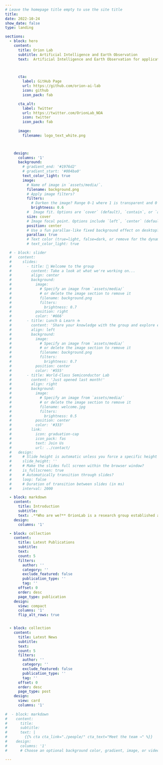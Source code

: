 ```yaml
---
# Leave the homepage title empty to use the site title
title:
date: 2022-10-24
show_date: false
type: landing

sections:
  - block: hero
    content:
      title: Orion Lab 
      subtitle: Artificial Intelligence and Earth Observation 
      text:  Artificial Intelligence and Earth Observation for applications that matter

        

      cta:
        label: GitHub Page
        url: https://github.com/orion-ai-lab
        icon: github
        icon_pack: fab       

      cta_alt:
        label: Twitter
        url: https://twitter.com/OrionLab_NOA
        icon: twitter
        icon_pack: fab  
      
      image: 
        filename: logo_text_white.png

      

    design: 
      columns: '1'
      background:
        # gradient_end: '#1976d2'
        # gradient_start: '#004ba0'
        text_color_light: true
        image:
          # Name of image in `assets/media/`.
          filename: background.png
          # Apply image filters?
          filters:
            # Darken the image? Range 0-1 where 1 is transparent and 0 is opaque.
            brightness: 0.6
          #  Image fit. Options are `cover` (default), `contain`, or `actual` size.
          size: cover
          # Image focal point. Options include `left`, `center` (default), or `right`.
          position: center
          # Use a fun parallax-like fixed background effect on desktop? true/false
          parallax: true
          # Text color (true=light, false=dark, or remove for the dynamic theme color).
          # text_color_light: true

  # - block: slider
  #   content:
  #     slides:
  #       - title: 👋 Welcome to the group
  #         content: Take a look at what we're working on...
  #         align: center
  #         background:
  #           image:
  #             # Specify an image from `assets/media/`
  #             # or delete the image section to remove it
  #             filename: background.png
  #             filters:
  #               brightness: 0.7
  #           position: right
  #           color: '#666'
  #       - title: Lunch & Learn ☕️
  #         content: 'Share your knowledge with the group and explore exciting new topics together!'
  #         align: left
  #         background:
  #           image:
  #             # Specify an image from `assets/media/`
  #             # or delete the image section to remove it
  #             filename: background.png
  #             filters:
  #               brightness: 0.7
  #           position: center
  #           color: '#555'
  #       - title: World-Class Semiconductor Lab
  #         content: 'Just opened last month!'
  #         align: right
  #         background:
  #           image:
  #             # Specify an image from `assets/media/`
  #             # or delete the image section to remove it
  #             filename: welcome.jpg
  #             filters:
  #               brightness: 0.5
  #           position: center
  #           color: '#333'
  #         link:
  #           icon: graduation-cap
  #           icon_pack: fas
  #           text: Join Us
  #           url: ../contact/
  #   design:
  #     # Slide height is automatic unless you force a specific height (e.g. '400px')
  #     slide_height: ''
  #     # Make the slides full screen within the browser window?
  #     is_fullscreen: true
  #     # Automatically transition through slides?
  #     loop: false
  #     # Duration of transition between slides (in ms)
  #     interval: 2000

  - block: markdown
    content:
      title: Introduction
      subtitle:
      text: .**Who are we?** OrionLab is a research group established as a collaborative initiative involving both the <a href="https://www.noa.gr/en/">National Observatory of Athens</a> and the <a href="https://www.ntua.gr/en/">National Technical University of Athens</a>. Organically, OrionLab belongs to the <a href="https://www.survey.ntua.gr/en/departments/topo/topo-labs/rslab/rslab-pages">Remote Sensing Laboratory</a>. <br> In Orion Lab we like to play with big Earth Observation data and use artificial intelligence research to have a positive impact on the society and the environment. <br> **Our mission:** We are committed to conducting cutting-edge research with the highest ethical standards, aiming to advance our understanding of fundamental Earth system processes and addressing key scientific questions in environmental science and the effective management of natural disasters. <br> **Our vision:** We envision harnessing the power of artificial intelligence and Earth Observation to model and predict the impacts of climate change, fostering the development of more resilient societies. <br> **Our research focus:** Developing foundation models for Earth Observation, applying deep learning for spatio-temporal forecasting, creating and utilizing datacubes and machine-learning ready datasets, as well as advancing knowledge retrieval and information extraction techniques from big satellite data. Additionally, we explore text-image alignment for satellite image captioning.  
    design:
      columns: '1' 

  - block: collection
    content:
      title: Latest Publications
      subtitle:
      text:
      count: 5
      filters:
        author: ''
        category: ''
        exclude_featured: false
        publication_type: ''
        tag: ''
      offset: 0
      order: desc
      page_type: publication
    design:
      view: compact
      columns: '1' 
      flip_alt_rows: true


  - block: collection
    content:
      title: Latest News
      subtitle:
      text:
      count: 5
      filters:
        author: ''
        category: ''
        exclude_featured: false
        publication_type: ''
        tag: ''
      offset: 0
      order: desc
      page_type: post
    design:
      view: card
      columns: '1'
  
#  - block: markdown
#    content:
#      title:
#      subtitle:
#      text: |
#        {{% cta cta_link="./people/" cta_text="Meet the team →" %}}
#    design:
#      columns: '1'
#      # Choose an optional background color, gradient, image, or video

---
```


